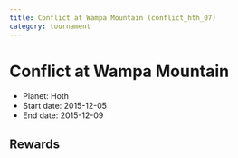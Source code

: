 ```yaml
---
title: Conflict at Wampa Mountain (conflict_hth_07)
category: tournament
---
```

# Conflict at Wampa Mountain

  * Planet: Hoth
  * Start date: 2015-12-05
  * End date: 2015-12-09

## Rewards

